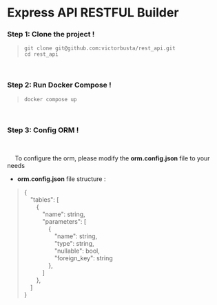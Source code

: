 # Express API RESTFUL Builder

### Step 1: Clone the project ! 
>`git clone git@github.com:victorbusta/rest_api.git`<br>
`cd rest_api`

<br>

### Step 2: Run Docker Compose ! 
>`docker compose up`

<br>


### Step 3: Config ORM !

<br>

&emsp; To configure the orm, please modify the **orm.config.json** file to your needs

+ **orm.config.json** file structure :
> {<br>
&emsp;"tables": [<br>
&emsp;&emsp;{<br>
&emsp;&emsp;&emsp;"name": string,<br>
&emsp;&emsp;&emsp;"parameters": [<br>
&emsp;&emsp;&emsp;&emsp;{<br>
&emsp;&emsp;&emsp;&emsp;&emsp;"name": string,<br>
&emsp;&emsp;&emsp;&emsp;&emsp;"type": string,<br>
&emsp;&emsp;&emsp;&emsp;&emsp;"nullable": bool,<br>
&emsp;&emsp;&emsp;&emsp;&emsp;"foreign_key": string<br>
&emsp;&emsp;&emsp;&emsp;},<br>
&emsp;&emsp;&emsp;]<br>
&emsp;&emsp;},<br>
&emsp;]<br>
}